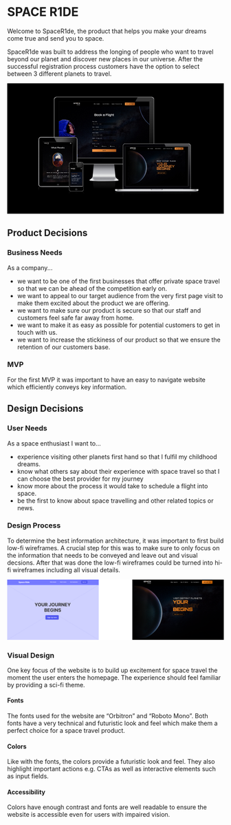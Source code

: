 # SPACE R1DE
Welcome to SpaceR1de, the product that helps you make your dreams come true and send you to space. 

SpaceR1de was built to address the longing of people who want to travel beyond our planet and discover new places in our universe. After the successful registration process customers have the option to select between 3 different planets to travel. 

![An Image previewing all devices](assets/images/readme-images/device-preview.jpg)

## Product Decisions 

### Business Needs
As a company...
- we want to be one of the first businesses that offer private space travel so that we can be ahead of the competition early on.
- we want to appeal to our target audience from the very first page visit to make them excited about the product we are offering.
- we want to make sure our product is secure so that our staff and customers feel safe far away from home.
- we want to make it as easy as possible for potential customers to get in touch with us.
- we want to increase the stickiness of our product so that we ensure the retention of our customers base.

### MVP
For the first MVP it was important to have an easy to navigate website which efficiently conveys key information. 

## Design Decisions

### User Needs
As a space enthusiast I want to... 
- experience visiting other planets first hand so that I fulfil my childhood dreams.
- know what others say about their experience with space travel so that I can choose the best provider for my journey
- know more about the process it would take to schedule a flight into space.
- be the first to know about space travelling and other related topics or news.

### Design Process
To determine the best information architecture, it was important to first build low-fi wireframes. A crucial step for this was to make sure to only focus on the information that needs to be conveyed and leave out and visual decsions. After that was done the low-fi wireframes could be turned into hi-fi wireframes including all visual details. 

![Image that shows the low fidelity and high fidelity wireframe](assets/images/readme-images/wireframes.png)

### Visual Design
One key focus of the website is to build up excitement for space travel the moment the user enters the homepage. The experience should feel familiar by providing a sci-fi theme.

#### Fonts
The fonts used for the website are “Orbitron” and “Roboto Mono”. Both fonts have a very technical and futuristic look and feel which make them a perfect choice for a space travel product.

#### Colors
Like with the fonts, the colors provide a futuristic look and feel. They also highlight important actions e.g. CTAs as well as interactive elements such as input fields.

#### Accessibility
Colors have enough contrast and fonts are well readable to ensure the website is accessible even for users with impaired vision.